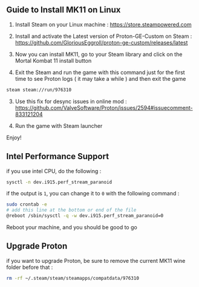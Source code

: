 ## Guide to Install MK11 on Linux

1. Install Steam on your Linux machine : https://store.steampowered.com

2. Install and activate the Latest version of Proton-GE-Custom on Steam : https://github.com/GloriousEggroll/proton-ge-custom/releases/latest

3. Now you can install MK11, go to your Steam library and click on the Mortal Kombat 11 install button

4. Exit the Steam and run the game with this command just for the first time to see Proton logs ( it may take a while ) and then exit the game

```sh
steam steam://run/976310
```

3. Use this fix for desync issues in online mod : https://github.com/ValveSoftware/Proton/issues/2594#issuecomment-833121204

4. Run the game with Steam launcher

Enjoy!

## Intel Performance Support

if you use intel CPU, do the following :

```sh
sysctl -n dev.i915.perf_stream_paranoid
```

if the output is `1`, you can change it to `0` with the following command :

```sh
sudo crontab -e
# add this line at the bottom or end of the file
@reboot /sbin/sysctl -q -w dev.i915.perf_stream_paranoid=0
```

Reboot your machine, and you should be good to go

## Upgrade Proton

if you want to upgrade Proton, be sure to remove the current MK11 wine folder before that :

```sh
rm -rf ~/.steam/steam/steamapps/compatdata/976310
```
